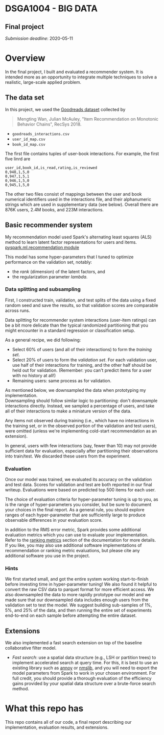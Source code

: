 # DSGA1004 - BIG DATA
## Final project

*Submission deadline*: 2020-05-11


# Overview

In the final project, I built and evaluated a recommender system. It is intended more as an opportunity to integrate multiple techniques to solve a realistic, large-scale applied problem.

## The data set

In this project, we used the [Goodreads dataset](https://sites.google.com/eng.ucsd.edu/ucsdbookgraph/home) collected by 
> Mengting Wan, Julian McAuley, "Item Recommendation on Monotonic Behavior Chains", RecSys 2018.

  - `goodreads_interactions.csv`
  - `user_id_map.csv`
  - `book_id_map.csv`

The first file contains tuples of user-book interactions.  For example, the first five linrd are
```
user_id,book_id,is_read,rating,is_reviewed
0,948,1,5,0
0,947,1,5,1
0,946,1,5,0
0,945,1,5,0
```

The other two files consist of mappings between the user and book numerical identifiers used in the interactions file, and their alphanumeric strings which are used in supplementary data (see below).
Overall there are 876K users, 2.4M books, and 223M interactions.

## Basic recommender system 

My recommendation model used Spark's alternating least squares (ALS) method to learn latent factor representations for users and items. [pyspark.ml.recommendation module](https://spark.apache.org/docs/latest/api/python/pyspark.ml.html#module-pyspark.ml.recommendation)

This model has some hyper-parameters that I tuned to optimize performance on the validation set, notably: 

  - the *rank* (dimension) of the latent factors, and
  - the regularization parameter *lambda*.

### Data splitting and subsampling

First, I constructed train, validation, and test splits of the data using a fixed random seed and save the results, so that validation scores are comparable across runs.

Data splitting for recommender system interactions (user-item ratings) can be a bit more delicate than the typical randomized partitioning that you might encounter in a standard regression or classification setup. 

As a general recipe, we did following:
  - Select 60% of users (and all of their interactions) to form the *training set*.
  - Select 20% of users to form the *validation set*.  For each validation user, use half of their interactions for training, and the other half should be held out for validation.  (Remember: you can't predict items for a user with no history at all!)
  - Remaining users: same process as for validation.

As mentioned below, we downsampled the data when prototyping my implementation.  
Downsampling should follow similar logic to partitioning: don't downsample interactions directly.
Instead, we sampled a percentage of users, and take all of their interactions to make a miniature version of the data.

Any items not observed during training (i.e., which have no interactions in the training set, or in the observed portion of the validation and test users), were omitted (unless we're implementing cold-start recommendation as an extension).

In general, users with few interactions (say, fewer than 10) may not provide sufficient data for evaluation, especially after partitioning their observations into train/test. We discarded these users from the experiment.

### Evaluation

Once our model was trained, we evaluated its accuracy on the validation and test data.
Scores for validation and test are both reported in our final writeup. Evaluations were based on predicted top 500 items for each user.

The choice of evaluation criteria for hyper-parameter tuning is up to you, as is the range of hyper-parameters you consider, but be sure to document your choices in the final report.
As a general rule, you should explore ranges of each hyper-parameter that are sufficiently large to produce observable differences in your evaluation score.

In addition to the RMS error metric, Spark provides some additional evaluation metrics which you can use to evaluate your implementation.
Refer to the [ranking metrics](https://spark.apache.org/docs/latest/mllib-evaluation-metrics.html#ranking-systems) section of the documentation for more details.
If you like, you may also use additional software implementations of recommendation or ranking metric evaluations, but please cite any additional software you use in the project.

### Hints
We first started small, and got the entire system working start-to-finish before investing time in hyper-parameter tuning!
We also found it helpful to convert the raw CSV data to parquet format for more efficient access.
We also downsampled the data to more rapidly prototype our model and we made sure that our downsampled data includes enough users from the validation set to test the model.
We suggest building sub-samples of 1%, 5%, and 25% of the data, and then running the entire set of experiments end-to-end on each sample before attempting the entire dataset.


## Extensions
We also implemented a fast search extension on top of the baseline collaborative filter model.
  - *Fast search*: use a spatial data structure (e.g., LSH or partition trees) to implement accelerated search at query time.  For this, it is best to use an existing library such as [annoy](https://github.com/spotify/annoy) or [nmslib](https://github.com/nmslib/nmslib), and you will need to export the model parameters from Spark to work in your chosen environment.  For full credit, you should provide a thorough evaluation of the efficiency gains provided by your spatial data structure over a brute-force search method.

# What this repo has
This repo contains all of our code, a final report describing our implementation, evaluation results, and extensions.
